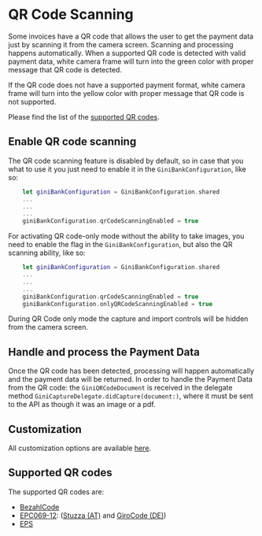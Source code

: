QR Code Scanning
=============================

Some invoices have a QR code that allows the user to get the payment data just by scanning it from the camera screen.
Scanning and processing happens automatically. 
When a supported QR code is detected with valid payment data, white camera frame will turn into the green color with proper message that QR code is detected.

If the QR code does not have a supported payment format, white camera frame will turn into the yellow color with proper message that QR code is not supported.

Please find the list of the [supported QR codes](#supported-qr-codes).

Enable QR code scanning
------------------------

The QR code scanning feature is disabled by default, so in case that you what to use it you just need to enable it in the `GiniBankConfiguration`, like so:
```swift
    let giniBankConfiguration = GiniBankConfiguration.shared
    ...
    ...
    ...		
    giniBankConfiguration.qrCodeScanningEnabled = true
```

For activating QR code-only mode without the ability to take images, you need to enable the flag in the `GiniBankConfiguration`, but also the QR scanning ability, like so: 
```swift
    let giniBankConfiguration = GiniBankConfiguration.shared
    ...
    ...
    ...        
    giniBankConfiguration.qrCodeScanningEnabled = true
    giniBankConfiguration.onlyQRCodeScanningEnabled = true
```
During QR Code only mode the capture and import controls will be hidden from the camera screen.

Handle and process the Payment Data
------------------------------------

Once the QR code has been detected, processing will happen automatically and the payment data will be returned. In order to handle the Payment Data from the QR code: the `GiniQRCodeDocument` is received in the delegate method `GiniCaptureDelegate.didCapture(document:)`, where it must be sent to the API as though it was an image or a pdf.

Customization
----------------------

All customization options are available [here](https://developer.gini.net/gini-mobile-ios/GiniBankSDK/3.1.1/customization-guide.html#camera).

Supported QR codes
----------------------

The supported QR codes are:
- [BezahlCode](http://www.bezahlcode.de)
- [EPC069-12](https://www.europeanpaymentscouncil.eu/document-library/guidance-documents/quick-response-code-guidelines-enable-data-capture-initiation): ([Stuzza (AT)](https://www.stuzza.at/de/zahlungsverkehr/qr-code.html) and [GiroCode (DE)](https://www.girocode.de/rechnungsempfaenger/))
- [EPS](https://eservice.stuzza.at/de/eps-ueberweisung-dokumentation/category/5-dokumentation.html)
